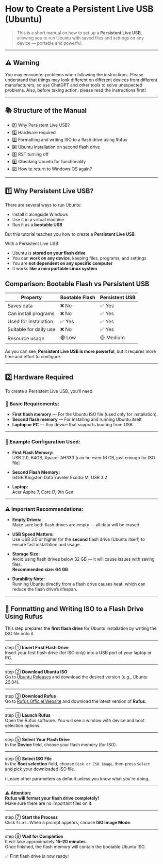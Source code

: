#  How to Create a Persistent Live USB (Ubuntu)

> This is a short manual on how to set up a **Persistent Live USB**, allowing you to run Ubuntu with saved files and settings on any device — portable and powerful.

---

## ⚠️ Warning

You may encounter problems when following the instructions. Please understand that things may look different on different devices from different manufacturers, so use ChatGPT and other tools to solve unexpected problems.
Also, before taking action, please read the instructions first!


---

## 📚 Structure of the Manual

- 1️⃣ Why Persistent Live USB?  
- 2️⃣ Hardware required  
- 3️⃣ Formatting and writing ISO to a flash drive using Rufus  
- 4️⃣ Ubuntu installation on second flash drive  
- 5️⃣ RST turning off  
- 6️⃣ Checking Ubuntu for functionality  
- 7️⃣ How to return to Windows OS again?  

---

## 1️⃣ Why Persistent Live USB?

There are several ways to run Ubuntu:

- Install it alongside Windows
- Use it in a virtual machine
- Run it as a **bootable USB**

But this tutorial teaches you how to create a **Persistent Live USB**.

With a Persistent Live USB:

- Ubuntu is **stored on your flash drive**
- You can **work on any device**, keeping files, programs, and settings
- You are **not dependent on any specific computer**
- It works **like a mini portable Linux system**

## Comparison: Bootable Flash vs Persistent USB

| Property                | Bootable Flash | Persistent USB |
|------------------------|----------------|----------------|
| Saves data             | ❌ No          | ✅ Yes         |
| Can install programs   | ❌ No          | ✅ Yes         |
| Used for installation  | ✅ Yes         | ✅ Yes         |
| Suitable for daily use | ❌ No          | ✅ Yes         |
| Resource usage         | 🟢 Low         | 🟡 Medium      |


As you can see, **Persistent Live USB is more powerful**, but it requires more time and effort to configure.

---
## 2️⃣ Hardware Required

To create a Persistent Live USB, you'll need:

### 🔧 Basic Requirements:
- **First flash memory** — For the Ubuntu ISO file (used only for installation).
- **Second flash memory** — For installing and running Ubuntu itself.
- **Laptop or PC** — Any device that supports booting from USB.

---

### 🧪 Example Configuration Used:

- **First Flash Memory:**  
  USB 2.0, 64GB, Apacer AH333 (can be even 16 GB, just enough for ISO file)

- **Second Flash Memory:**  
  64GB Kingston DataTraveler Exodia M, USB 3.2

- **Laptop:**  
  Acer Aspire 7, Core i7, 9th Gen  

---

### ⚠️ Important Recommendations:

- **Empty Drives:**  
  Make sure both flash drives are empty — all data will be erased.

- **USB Speed Matters:**  
  Use USB 3.0 or higher for the **second** flash drive (Ubuntu itself) to ensure fast installation and usage.

- **Storage Size:**  
  Avoid using flash drives below 32 GB — it will cause issues with saving files.  
  **Recommended size: 64 GB**

- **Durability Note:**  
  Running Ubuntu directly from a flash drive causes heat, which can reduce the flash drive’s lifespan.

---

## 💾 Formatting and Writing ISO to a Flash Drive Using Rufus

This step prepares the **first flash drive** for Ubuntu installation by writing the ISO file onto it.

---

step ① **Insert First Flash Drive**  
Insert your first flash drive (for ISO only) into a USB port of your laptop or PC.

---

step ② **Download Ubuntu ISO**  
Go to [Ubuntu Releases](https://releases.ubuntu.com/focal/) and download the desired version (e.g., Ubuntu 20.04).

---

step ③ **Download Rufus**  
Go to [Rufus Official Website](https://rufus.ie/ru/) and download the latest version of **Rufus**.

---

step ④ **Launch Rufus**  
Open the Rufus software. You will see a window with device and boot selection options.

---

step ⑤ **Select Your Flash Drive**  
In the **Device** field, choose your flash memory (for ISO).

---

step ⑥ **Select ISO File**  
In the **Boot selection** field, choose `Disk or ISO image`, then press `Select` and pick your downloaded ISO file.

ℹ️ Leave other parameters as default unless you know what you're doing.

---

⚠️ **Attention:**  
**Rufus will format your flash drive completely!**  
Make sure there are no important files on it.

---

step ⑦ **Start the Process**  
Click `Start`. When a prompt appears, choose **ISO Image Mode**.

---

step ⑧ **Wait for Completion**  
It will take approximately **15–20 minutes**.  
Once finished, the flash memory will contain the bootable Ubuntu ISO.

✅ First flash drive is now ready!
